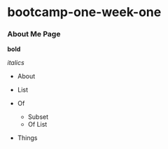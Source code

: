 # bootcamp-one-week-one

### About Me Page

**bold**

_italics_

- About
- List
- Of
    - Subset
    - Of List 

- Things
